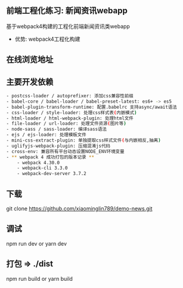 ## 前端工程化练习: 新闻资讯webapp
基于webpack4构建的工程化前端新闻资讯类webapp
- 优势: webpack4工程化构建


## 在线浏览地址



## 主要开发依赖
```bash
- postcss-loader / autoprefixer: 添加css兼容性前缀
- babel-core / babel-loader / babel-preset-latest: es6+ -> es5
- babel-plugin-transform-runtime: 配置.babelrc 支持async/await语法
- css-loader / style-loader: 处理css样式表(内嵌模式)
- html-loader / html-webpack-plugin: 处理html文件
- file-loader / url-loader: 处理文件资源(图片等)
- node-sass / sass-loader: 编译sass语法
- ejs / ejs-loader: 处理模板文件
- mini-css-extract-plugin: 单独提取css样式文件(与内嵌相反,抽离)
- uglifyjs-webpack-plugin: 压缩混淆js代码
- cross-env: 兼容所有平台动态设置NODE_ENV环境变量
- ** webpack 4 成功打包的版本记录 **
    - webpack 4.30.0
    - webpack-cli 3.3.0
    - webpack-dev-server 3.7.2
```


## 下载
git clone https://github.com/xiaominglin789/demo-news.git


## 调试
npm run dev
or
yarn dev


## 打包 => ./dist
npm run build
or 
yarn build
